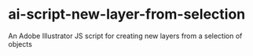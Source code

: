 # ai-script-new-layer-from-selection
An Adobe Illustrator JS script for creating new layers from a selection of objects
